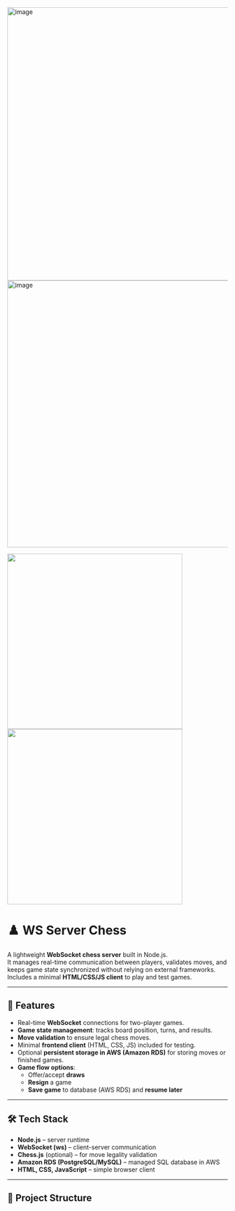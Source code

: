 
<img width="1090" height="623" alt="image" src="https://github.com/user-attachments/assets/f8e79fd4-cca4-45b8-a034-d27bf2c49f90" />
<img width="973" height="609" alt="image" src="https://github.com/user-attachments/assets/20eb5523-7b62-41a2-ba31-432f656e50b3" />

<p float="left">
  <img src="https://github.com/user-attachments/assets/f8e79fd4-cca4-45b8-a034-d27bf2c49f90" width="400" />
  <img src="https://github.com/user-attachments/assets/20eb5523-7b62-41a2-ba31-432f656e50b3" width="400" />
</p>



# ♟️ WS Server Chess

A lightweight **WebSocket chess server** built in Node.js.  
It manages real-time communication between players, validates moves, and keeps game state synchronized without relying on external frameworks.  
Includes a minimal **HTML/CSS/JS client** to play and test games.

---

## 🚀 Features
- Real-time **WebSocket** connections for two-player games.  
- **Game state management**: tracks board position, turns, and results.  
- **Move validation** to ensure legal chess moves.  
- Minimal **frontend client** (HTML, CSS, JS) included for testing.  
- Optional **persistent storage in AWS (Amazon RDS)** for storing moves or finished games.
- **Game flow options**:
  - Offer/accept **draws**  
  - **Resign** a game  
  - **Save game** to database (AWS RDS) and **resume later**  

---

## 🛠️ Tech Stack
- **Node.js** – server runtime  
- **WebSocket (ws)** – client-server communication  
- **Chess.js** (optional) – for move legality validation  
- **Amazon RDS (PostgreSQL/MySQL)** – managed SQL database in AWS  
- **HTML, CSS, JavaScript** – simple browser client  

---

## 📂 Project Structure
